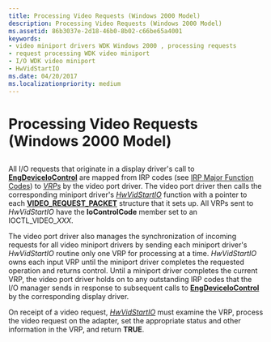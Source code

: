 ```yaml
---
title: Processing Video Requests (Windows 2000 Model)
description: Processing Video Requests (Windows 2000 Model)
ms.assetid: 86b3037e-2d18-46b0-8b02-c66be65a4001
keywords:
- video miniport drivers WDK Windows 2000 , processing requests
- request processing WDK video miniport
- I/O WDK video miniport
- HwVidStartIO
ms.date: 04/20/2017
ms.localizationpriority: medium
---
```


# Processing Video Requests (Windows 2000 Model)


## <span id="ddk_processing_video_requests_windows_2000_model__gg"></span><span id="DDK_PROCESSING_VIDEO_REQUESTS_WINDOWS_2000_MODEL__GG"></span>


All I/O requests that originate in a display driver's call to [**EngDeviceIoControl**](https://msdn.microsoft.com/library/windows/hardware/ff564838) are mapped from IRP codes (see [IRP Major Function Codes](https://msdn.microsoft.com/library/windows/hardware/ff550710)) to [*VRPs*](https://msdn.microsoft.com/library/windows/hardware/ff556344#wdkgloss-video-request-packet--vrp-) by the video port driver. The video port driver then calls the corresponding miniport driver's [*HwVidStartIO*](https://msdn.microsoft.com/library/windows/hardware/ff567367) function with a pointer to each [**VIDEO\_REQUEST\_PACKET**](https://msdn.microsoft.com/library/windows/hardware/ff570547) structure that it sets up. All VRPs sent to *HwVidStartIO* have the **IoControlCode** member set to an IOCTL\_VIDEO\_*XXX*.

The video port driver also manages the synchronization of incoming requests for all video miniport drivers by sending each miniport driver's *HwVidStartIO* routine only one VRP for processing at a time. *HwVidStartIO* owns each input VRP until the miniport driver completes the requested operation and returns control. Until a miniport driver completes the current VRP, the video port driver holds on to any outstanding IRP codes that the I/O manager sends in response to subsequent calls to [**EngDeviceIoControl**](https://msdn.microsoft.com/library/windows/hardware/ff564838) by the corresponding display driver.

On receipt of a video request, [*HwVidStartIO*](https://msdn.microsoft.com/library/windows/hardware/ff567367) must examine the VRP, process the video request on the adapter, set the appropriate status and other information in the VRP, and return **TRUE**.

 

 





